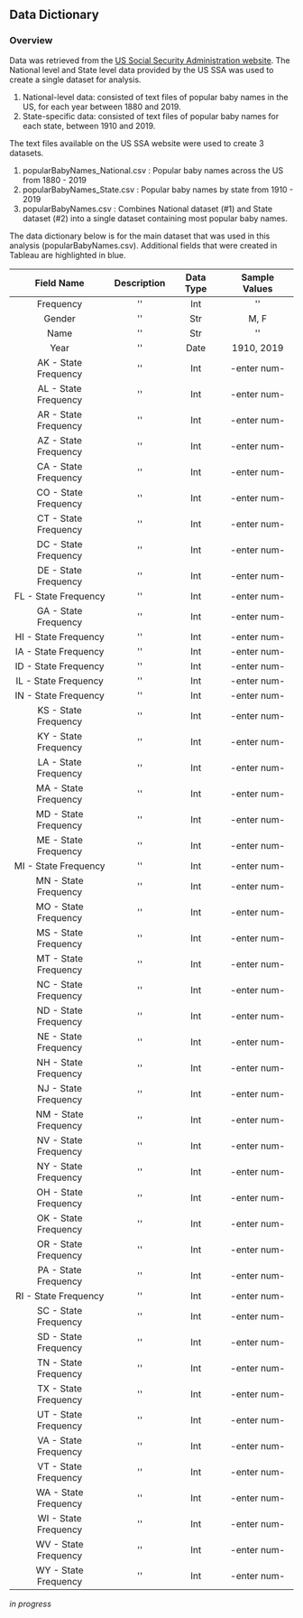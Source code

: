## Data Dictionary

### Overview
Data was retrieved from the [US Social Security Administration website](https://www.ssa.gov/oact/babynames/limits.html). The National level and State level data provided by the US SSA was used to create a single dataset for analysis.
1. National-level data: consisted of text files of popular baby names in the US, for each year between 1880 and 2019. 
2. State-specific data: consisted of text files of popular baby names for each state, between 1910 and 2019. 

The text files available on the US SSA website were used to create 3 datasets.
1. popularBabyNames_National.csv :  Popular baby names across the US from 1880 - 2019
2. popularBabyNames_State.csv : Popular baby names by state from 1910 - 2019
3. popularBabyNames.csv : Combines National dataset (#1) and State dataset (#2) into a single dataset containing most popular baby names. 

The data dictionary below is for the main dataset that was used in this analysis (popularBabyNames.csv). Additional fields that were created in Tableau are highlighted in blue.

| Field Name | Description  | Data Type | Sample Values |
| :---:   | :-: | :-: | :-: |
| Frequency | '' | Int | '' |
| Gender | '' | Str | M, F |
| Name | '' | Str | '' |
| Year | '' | Date | 1910, 2019 |
| AK - State Frequency | '' | Int | -enter num- |
| AL - State Frequency | '' | Int | -enter num- |
| AR - State Frequency | '' | Int | -enter num- |
| AZ - State Frequency | '' | Int | -enter num- |
| CA - State Frequency | '' | Int | -enter num- |
| CO - State Frequency | '' | Int | -enter num- |
| CT - State Frequency | '' | Int | -enter num- |
| DC - State Frequency | '' | Int | -enter num- |
| DE - State Frequency | '' | Int | -enter num- |
| FL - State Frequency | '' | Int | -enter num- |
| GA - State Frequency | '' | Int | -enter num- |
| HI - State Frequency | '' | Int | -enter num- |
| IA - State Frequency | '' | Int | -enter num- |
| ID - State Frequency | '' | Int | -enter num- |
| IL - State Frequency | '' | Int | -enter num- |
| IN - State Frequency | '' | Int | -enter num- |
| KS - State Frequency | '' | Int | -enter num- |
| KY - State Frequency | '' | Int | -enter num- |
| LA - State Frequency | '' | Int | -enter num- |
| MA - State Frequency | '' | Int | -enter num- |
| MD - State Frequency | '' | Int | -enter num- |
| ME - State Frequency | '' | Int | -enter num- |
| MI - State Frequency | '' | Int | -enter num- |
| MN - State Frequency | '' | Int | -enter num- |
| MO - State Frequency | '' | Int | -enter num- |
| MS - State Frequency | '' | Int | -enter num- |
| MT - State Frequency | '' | Int | -enter num- |
| NC - State Frequency | '' | Int | -enter num- |
| ND - State Frequency | '' | Int | -enter num- |
| NE - State Frequency | '' | Int | -enter num- |
| NH - State Frequency | '' | Int | -enter num- |
| NJ - State Frequency | '' | Int | -enter num- |
| NM - State Frequency | '' | Int | -enter num- |
| NV - State Frequency | '' | Int | -enter num- |
| NY - State Frequency | '' | Int | -enter num- |
| OH - State Frequency | '' | Int | -enter num- |
| OK - State Frequency | '' | Int | -enter num- |
| OR - State Frequency | '' | Int | -enter num- |
| PA - State Frequency | '' | Int | -enter num- |
| RI - State Frequency | '' | Int | -enter num- |
| SC - State Frequency | '' | Int | -enter num- |
| SD - State Frequency | '' | Int | -enter num- |
| TN - State Frequency | '' | Int | -enter num- |
| TX - State Frequency | '' | Int | -enter num- |
| UT - State Frequency | '' | Int | -enter num- |
| VA - State Frequency | '' | Int | -enter num- |
| VT - State Frequency | '' | Int | -enter num- |
| WA - State Frequency | '' | Int | -enter num- |
| WI - State Frequency | '' | Int | -enter num- |
| WV - State Frequency | '' | Int | -enter num- |
| WY - State Frequency | '' | Int | -enter num- |

																																																

*in progress*

